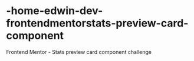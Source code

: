 # -home-edwin-dev-frontendmentorstats-preview-card-component
Frontend Mentor - Stats preview card component challenge
